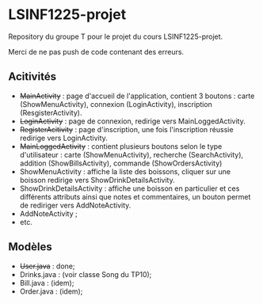 # LSINF1225-projet
Repository du groupe T pour le projet du cours LSINF1225-projet.

Merci de ne pas push de code contenant des erreurs.

Acitivités
-----------
- ~~MainActivity~~ : page d'accueil de l'application, contient 3 boutons : carte (ShowMenuActivity), 
connexion (LoginActivity), inscription (ResgisterActivity).
- ~~LoginActivity~~ : page de connexion, redirige vers MainLoggedActivity.
- ~~RegisterAcitivity~~ : page d'inscription, une fois l'inscription réussie redirige vers LoginActivity.
- ~~MainLoggedActivity~~ : contient plusieurs boutons selon le type d'utilisateur : carte (ShowMenuActivity), recherche
(SearchActivity), addition (ShowBillsActivity), commande (ShowOrdersActivity)
- ShowMenuActivity : affiche la liste des boissons, cliquer sur une boisson redirige vers ShowDrinkDetailsActivity.
- ShowDrinkDetailsActivity : affiche une boisson en particulier et ces différents attributs ainsi que notes
et commentaires, un bouton permet de rediriger vers AddNoteActivity.
- AddNoteActivity ;
- etc.

Modèles
--------
- ~~User.java~~ : done;
- Drinks.java : (voir classe Song du TP10);
- Bill.java : (idem);
- Order.java : (idem);
